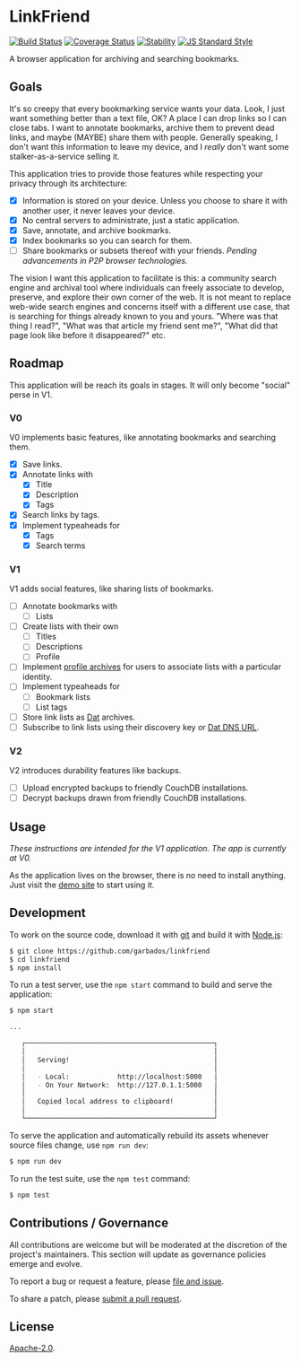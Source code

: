 # LinkFriend

[![Build Status](https://img.shields.io/travis/garbados/linkfriend/master.svg?style=flat-square)](https://travis-ci.org/garbados/linkfriend)
[![Coverage Status](https://img.shields.io/coveralls/github/garbados/linkfriend/master.svg?style=flat-square)](https://coveralls.io/github/garbados/linkfriend?branch=master)
[![Stability](https://img.shields.io/badge/stability-experimental-orange.svg?style=flat-square)](https://nodejs.org/api/documentation.html#documentation_stability_index)
[![JS Standard Style](https://img.shields.io/badge/code%20style-standard-brightgreen.svg?style=flat-square)](https://github.com/feross/standard)

A browser application for archiving and searching bookmarks.

## Goals

It's so creepy that every bookmarking service wants your data. Look, I just want something better than a text file, OK? A place I can drop links so I can close tabs. I want to annotate bookmarks, archive them to prevent dead links, and maybe (MAYBE) share them with people. Generally speaking, I don't want this information to leave my device, and I *really* don't want some stalker-as-a-service selling it.

This application tries to provide those features while respecting your privacy through its architecture:

- [x] Information is stored on your device. Unless you choose to share it with another user, it never leaves your device.
- [x] No central servers to administrate, just a static application.
- [x] Save, annotate, and archive bookmarks.
- [x] Index bookmarks so you can search for them.
- [ ] Share bookmarks or subsets thereof with your friends. *Pending advancements in P2P browser technologies.*

The vision I want this application to facilitate is this: a community search engine and archival tool where individuals can freely associate to develop, preserve, and explore their own corner of the web. It is not meant to replace web-wide search engines and concerns itself with a different use case, that is searching for things already known to you and yours. "Where was that thing I read?", "What was that article my friend sent me?", "What did that page look like before it disappeared?" etc.

## Roadmap

This application will be reach its goals in stages. It will only become "social" perse in V1.

### V0

V0 implements basic features, like annotating bookmarks and searching them.

- [x] Save links.
- [x] Annotate links with 
	- [x] Title
	- [x] Description
	- [x] Tags
- [x] Search links by tags.
- [x] Implement typeaheads for
	- [x] Tags
	- [x] Search terms

### V1

V1 adds social features, like sharing lists of bookmarks.

- [ ] Annotate bookmarks with
	- [ ] Lists
- [ ] Create lists with their own
	- [ ] Titles
	- [ ] Descriptions
	- [ ] Profile
- [ ] Implement [profile archives](https://github.com/beakerbrowser/beaker/wiki/Dat-Library-and-User-profiles#profile-archives) for users to associate lists with a particular identity.
- [ ] Implement typeaheads for
	- [ ] Bookmark lists
	- [ ] List tags
- [ ] Store link lists as [Dat](https://datproject.org/) archives.
- [ ] Subscribe to link lists using their discovery key or [Dat DNS URL](https://www.datprotocol.com/deps/0005-dns/).

### V2

V2 introduces durability features like backups.

- [ ] Upload encrypted backups to friendly CouchDB installations.
- [ ] Decrypt backups drawn from friendly CouchDB installations.

## Usage

*These instructions are intended for the V1 application. The app is currently at V0.*

As the application lives on the browser, there is no need to install anything. Just visit the [demo site](https://garbados.github.io/linkfriend/#/) to start using it.

<!-- If you visit the website using the [Beaker Browser](https://beakerbrowser.com/), you will be able to share bookmarks with friends or follow lists of their bookmarks using Dat URLs. -->

## Development

To work on the source code, download it with [git](https://git-scm.com/) and build it with [Node.js](https://nodejs.org/en/):

```bash
$ git clone https://github.com/garbados/linkfriend
$ cd linkfriend
$ npm install
```

To run a test server, use the `npm start` command to build and serve the application:

```bash
$ npm start

...

   ┌───────────────────────────────────────────────┐
   │                                               │
   │   Serving!                                    │
   │                                               │
   │   - Local:            http://localhost:5000   │
   │   - On Your Network:  http://127.0.1.1:5000   │
   │                                               │
   │   Copied local address to clipboard!          │
   │                                               │
   └───────────────────────────────────────────────┘
```

To serve the application and automatically rebuild its assets whenever source files change, use `npm run dev`:

```bash
$ npm run dev
```

To run the test suite, use the `npm test` command:

```bash
$ npm test
```

## Contributions / Governance

All contributions are welcome but will be moderated at the discretion of the project's maintainers. This section will update as governance policies emerge and evolve.

To report a bug or request a feature, please [file and issue](https://github.com/garbados/linkfriend/issues).

To share a patch, please [submit a pull request](https://github.com/garbados/linkfriend/pulls).

## License

[Apache-2.0](https://www.apache.org/licenses/LICENSE-2.0). 
